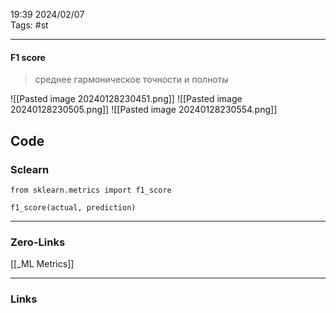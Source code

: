 19:39     2024/02/07    
Tags: #st
____
#### F1 score
> среднее гармоническое точности и полноты

![[Pasted image 20240128230451.png]]
![[Pasted image 20240128230505.png]]
![[Pasted image 20240128230554.png]]

## Code
### Sclearn
```
from sklearn.metrics import f1_score

f1_score(actual, prediction)
```


____
### Zero-Links
[[_ML Metrics]]

____
### Links
